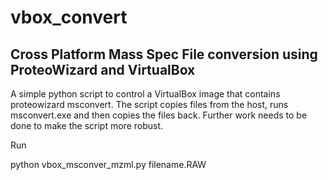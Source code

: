 # vbox_convert
## Cross Platform Mass Spec File conversion using ProteoWizard and VirtualBox

A simple python script to control a VirtualBox image that contains proteowizard msconvert.  The script copies files from the host, runs msconvert.exe and then copies the files back.  Further work needs to be done to make the script more robust.

Run

python vbox_msconver_mzml.py filename.RAW

